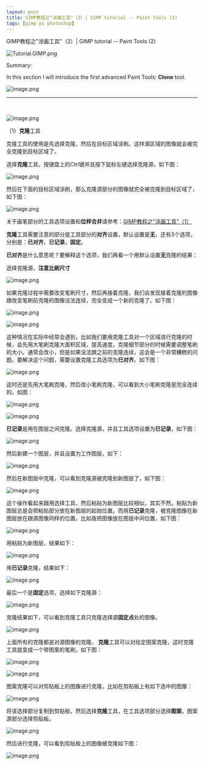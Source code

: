 ```yaml
---
layout: post
title: GIMP教程之"涂画工具"（2）| GIMP tutorial -- Paint Tools (2)
tags: [gimp ps photoshop]
---
```


GIMP教程之"涂画工具"（2）| GIMP tutorial -- Paint Tools (2)

![Tutorial.GIMP.png](https://res.cloudinary.com/hpiynhbhq/image/upload/v1511486986/feaponrcwwtwu0vmiizt.png)

Summary:

In this section I will introduce the first advanced Paint Tools: **Clone** tool.

![image.png](https://res.cloudinary.com/hpiynhbhq/image/upload/v1511921866/mhrwbqnjswboz0lwn9km.png)

---
</br>

![image.png](https://res.cloudinary.com/hpiynhbhq/image/upload/v1511952210/vn31u8wlhefyqjsfdzyc.png)

（1）**克隆**工具

克隆工具的使用是先选择克隆，然后在目标区域涂刷。这样源区域的图像就会被完全克隆到目标区域了。

选择**克隆**工具，按键盘上的Ctrl键并且按下鼠标左键选择克隆源，如下图：

![image.png](https://res.cloudinary.com/hpiynhbhq/image/upload/v1511948480/rynyvsfbinvybe54taz1.png)

然后在下面的目标区域涂刷，那么克隆源部分的图像就完全被克隆到目标区域了，如下图：

![image.png](https://res.cloudinary.com/hpiynhbhq/image/upload/v1511948850/ryleoftlzzvn7lcgz4sf.png)

关于画笔部分的工具选项设置和**位样合并**请参考：[GIMP教程之"涂画工具"（1）](https://utopian.io/utopian-io/@alanzheng/gimp-1-or-gimp-tutorial-paint-tools-1)

**克隆**工具需要注意的部分是工具部分的**对齐**设置，默认设置是**无**，还有3个选项，分别是：**已对齐**，**已记录**，**固定**。

**已对齐**是什么意思呢？要解释这个选项，我们再看一个用默认设置**无**克隆的结果：

选择克隆源，**注意比刷尺寸**

![image.png](https://res.cloudinary.com/hpiynhbhq/image/upload/v1511951500/qqpa9veet9dky35ebnva.png)

如果克隆过程中需要改变笔刷尺寸，然后再接着克隆，我们会发现接着克隆的图像跟改变笔刷前克隆的图像没法连续，完全变成一个新的克隆了。如下图：

![image.png](https://res.cloudinary.com/hpiynhbhq/image/upload/v1511951305/sgii1wpiowhp8lmembb6.png)

![image.png](https://res.cloudinary.com/hpiynhbhq/image/upload/v1511951394/frllx6fe9ktmood5aift.png)

这种情况在实际中经常会遇到，比如我们要用克隆工具对一个区域进行克隆的时候，会先用大笔刷克隆大面积区域，提高速度。克隆细节部分的时候需要调整笔刷的大小。通常会改小，但是如果没法跟之前的克隆连续，这会是一个非常糟糕的问题。要解决这个问题，需要设置克隆工具选项为**已对齐**。如下图：

![image.png](https://res.cloudinary.com/hpiynhbhq/image/upload/v1511950824/ppisu0pm2sxrcen3v0zd.png)

这时还是先用大笔刷克隆，然后改小笔刷克隆，可以看到大小笔刷克隆是完全连续的。如图：

![image.png](https://res.cloudinary.com/hpiynhbhq/image/upload/v1511951119/quxypfhvull2dysg8zgm.png)

![image.png](https://res.cloudinary.com/hpiynhbhq/image/upload/v1511950956/vffeejuklwbwtdeb6a06.png)

**已记录**是用在图层之间克隆。选择克隆源，并且工具选项设置为**已记录**，如下图：

![image.png](https://res.cloudinary.com/hpiynhbhq/image/upload/v1511952502/uxvnxd1mrkgj3szylfcx.png)

然后新建一个图层，并且设置为工作图层，如下：

![image.png](https://res.cloudinary.com/hpiynhbhq/image/upload/v1511952609/aakyhpufswtnlq7nih92.png)

然后在新图层中克隆，可以看到克隆源被克隆到新图层了，如下图：

![image.png](https://res.cloudinary.com/hpiynhbhq/image/upload/v1511952728/ft41cx05b2mv8rqfcsiu.png)

这个操作看起来跟用选择工具，然后粘贴为新图层比较相似，其实不然。粘贴为新图层总是会把粘贴部分放在新图层的起始位置。而用**已记录**克隆，被克隆图像在新图层放在跟源图像同样的位置。比如我把图像放在图层中间位置，如下图：

![image.png](https://res.cloudinary.com/hpiynhbhq/image/upload/v1511953129/hj5wyraxygyfhlhcxeej.png)

用粘贴为新图层，结果如下：

![image.png](https://res.cloudinary.com/hpiynhbhq/image/upload/v1511953196/yxugydfcsmnntvempwlx.png)

用**已记录**克隆，结果如下：

![image.png](https://res.cloudinary.com/hpiynhbhq/image/upload/v1511953294/ukwvvkuopc5z1mw6jj9z.png)

最后一个是**固定**选项，选择如下克隆源：

![image.png](https://res.cloudinary.com/hpiynhbhq/image/upload/v1511953428/alsrtnlthbqfyxm1qruz.png)

克隆结果如下，可以看到克隆工具只克隆选择源**固定点**处的图像。

![image.png](https://res.cloudinary.com/hpiynhbhq/image/upload/v1511953563/w6ujoghto2mhbft2pvki.png)

上面所有的克隆都是对源图像的克隆。
**克隆**工具可以对给定图案克隆，这时克隆工具就变成一个带图案的笔刷，如下图：

![image.png](https://res.cloudinary.com/hpiynhbhq/image/upload/v1511958940/hvwzrybsr2erxle3ve2e.png)

![image.png](https://res.cloudinary.com/hpiynhbhq/image/upload/v1511959017/weptddz3sekkn6mup7nt.png)

图案克隆可以对剪贴板上的图像进行克隆，比如在剪贴板上有如下选中的图像：

![image.png](https://res.cloudinary.com/hpiynhbhq/image/upload/v1512004991/gl9ajufntnwpsf3gtjmc.png)

将该选择部分复制到剪贴板，然后选择**克隆**工具，在工具选项部分选择**图案**，图案源部分选择剪贴板。

![image.png](https://res.cloudinary.com/hpiynhbhq/image/upload/v1512005136/yxdzqmgcmcb02udvlesh.png)

然后进行克隆，可以看到剪贴板上的图像被克隆如下图：

![image.png](https://res.cloudinary.com/hpiynhbhq/image/upload/v1512005423/nqrbwzsjon8ys0v5wcld.png)

